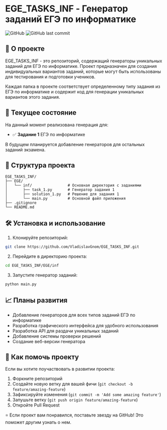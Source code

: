# EGE_TASKS_INF - Генератор заданий ЕГЭ по информатике

![GitHub](https://img.shields.io/github/license/VladislavGnom/EGE_TASKS_INF)
![GitHub last commit](https://img.shields.io/github/last-commit/VladislavGnom/EGE_TASKS_INF)

## 📌 О проекте

EGE_TASKS_INF - это репозиторий, содержащий генераторы уникальных заданий для ЕГЭ по информатике. Проект предназначен для создания индивидуальных вариантов заданий, которые могут быть использованы для тестирования и подготовки учеников.

Каждая папка в проекте соответствует определенному типу задания из ЕГЭ по информатике и содержит код для генерации уникальных вариантов этого задания.

## 🚀 Текущее состояние

На данный момент реализована генерация для:
- ✅ **Задание 1** ЕГЭ по информатике

В будущем планируется добавление генераторов для остальных заданий экзамена.

## 🌱 Структура проекта

```
EGE_TASKS_INF/
├── EGE/
│   └── inf/                # Основная директория с заданиями
│       ├── task_1.py       # Генератор задания 1
│       ├── solution_1.py   # Решение для задания 1
│       └── main.py         # Основной файл приложения
├── .gitignore
└── README.md
```

## 🛠 Установка и использование

1. Клонируйте репозиторий:
```bash
git clone https://github.com/VladislavGnom/EGE_TASKS_INF.git
```

2. Перейдите в директорию проекта:
```bash
cd EGE_TASKS_INF/EGE/inf
```

3. Запустите генератор заданий:
```bash
python main.py
```

## 📈 Планы развития

- Добавление генераторов для всех типов заданий ЕГЭ по информатике
- Разработка графического интерфейса для удобного использования
- Разработка API для раздачи уникальных заданий
- Добавление системы проверки решений
- Создание веб-версии генератора

## 🤝 Как помочь проекту

Если вы хотите поучаствовать в развитии проекта:
1. Форкните репозиторий
2. Создайте новую ветку для вашей фичи (`git checkout -b feature/amazing-feature`)
3. Зафиксируйте изменения (`git commit -m 'Add some amazing feature'`)
4. Запушьте ветку (`git push origin feature/amazing-feature`)
5. Откройте Pull Request

⭐ Если проект вам понравился, поставьте звезду на GitHub! Это поможет другим узнать о нем.
